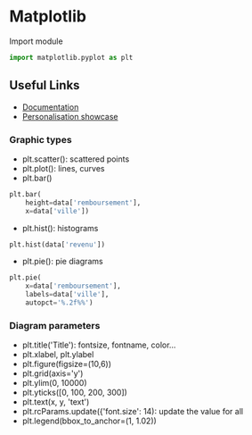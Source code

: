 # Matplotlib

Import module
```python
import matplotlib.pyplot as plt
```

## Useful Links

- [Documentation](https://matplotlib.org/3.5.0/index.html)
- [Personalisation showcase](https://nbviewer.org/urls/gist.githubusercontent.com/Jwink3101/e6b57eba3beca4b05ec146d9e38fc839/raw/f486ca3dcad44c33fc4e7ddedc1f83b82c02b492/Matplotlib_Cheatsheet)

### Graphic types

- plt.scatter(): scattered points
- plt.plot(): lines, curves
- plt.bar()

```python
plt.bar(
	height=data['remboursement'],
	x=data['ville'])
```

- plt.hist(): histograms

```python
plt.hist(data['revenu'])
```

- plt.pie(): pie diagrams

```python
plt.pie(
	x=data['remboursement'],
	labels=data['ville'],
	autopct='%.2f%%')
```

### Diagram parameters

- plt.title('Title'): fontsize, fontname, color...
- plt.xlabel, plt.ylabel
- plt.figure(figsize=(10,6))
- plt.grid(axis='y')
- plt.ylim(0, 10000)
- plt.yticks([0, 100, 200, 300])
- plt.text(x, y, 'text')
- plt.rcParams.update({'font.size': 14): update the value for all
- plt.legend(bbox\_to\_anchor=(1, 1.02))

